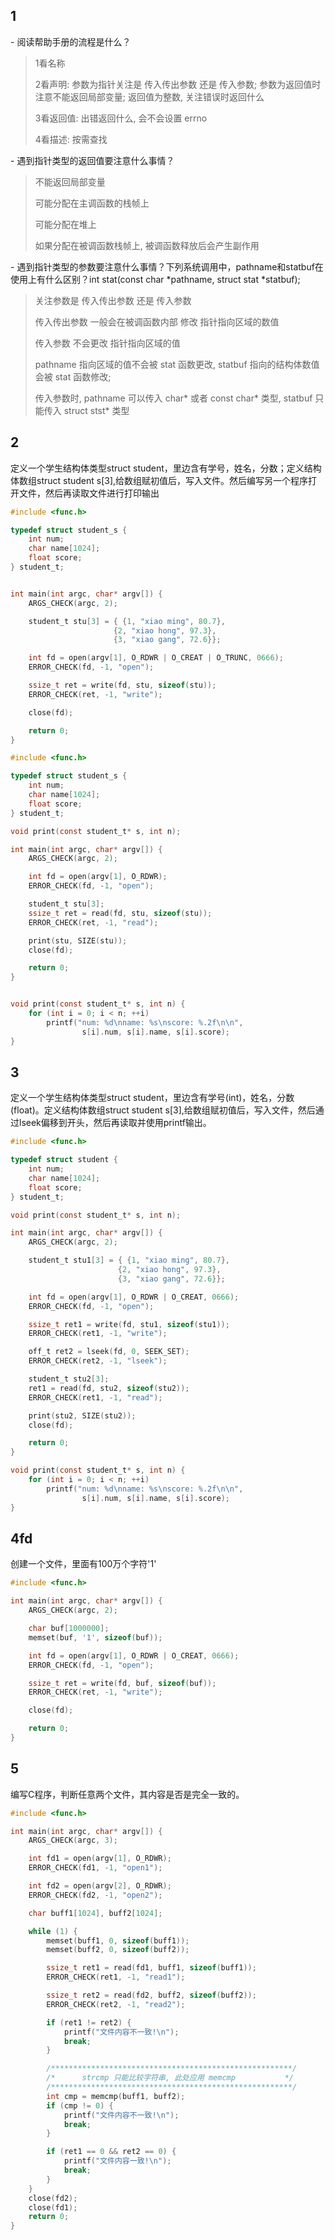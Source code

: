 ## 1

\- 阅读帮助手册的流程是什么？

> 1看名称
>
> 2看声明: 参数为指针关注是 传入传出参数 还是 传入参数; 参数为返回值时注意不能返回局部变量; 返回值为整数, 关注错误时返回什么
>
> 3看返回值: 出错返回什么, 会不会设置 errno
>
> 4看描述: 按需查找

\- 遇到指针类型的返回值要注意什么事情？

> 不能返回局部变量
>
> 可能分配在主调函数的栈帧上
>
> 可能分配在堆上
>
> 如果分配在被调函数栈帧上, 被调函数释放后会产生副作用



\- 遇到指针类型的参数要注意什么事情？下列系统调用中，pathname和statbuf在使用上有什么区别？int stat(const char *pathname, struct stat *statbuf);

> 关注参数是 传入传出参数 还是 传入参数
>
> 传入传出参数 一般会在被调函数内部 修改 指针指向区域的数值
>
> 传入参数 不会更改 指针指向区域的值
>
> 
>
> pathname 指向区域的值不会被 stat 函数更改, statbuf 指向的结构体数值会被 stat 函数修改; 
>
> 传入参数时, pathname 可以传入 char* 或者 const char\* 类型, statbuf 只能传入 struct stst* 类型
>
> 





## 2

定义一个学生结构体类型struct student，里边含有学号，姓名，分数；定义结构体数组struct student s[3],给数组赋初值后，写入文件。然后编写另一个程序打开文件，然后再读取文件进行打印输出

```c
#include <func.h>

typedef struct student_s {
    int num;
    char name[1024];
    float score;
} student_t;


int main(int argc, char* argv[]) {
    ARGS_CHECK(argc, 2);

    student_t stu[3] = { {1, "xiao ming", 80.7},
                       {2, "xiao hong", 97.3},
                       {3, "xiao gang", 72.6}};

    int fd = open(argv[1], O_RDWR | O_CREAT | O_TRUNC, 0666);
    ERROR_CHECK(fd, -1, "open");

    ssize_t ret = write(fd, stu, sizeof(stu));
    ERROR_CHECK(ret, -1, "write");

    close(fd);

    return 0;
}

```

```c
#include <func.h>

typedef struct student_s {
    int num;
    char name[1024];
    float score;
} student_t;

void print(const student_t* s, int n);

int main(int argc, char* argv[]) {
    ARGS_CHECK(argc, 2);

    int fd = open(argv[1], O_RDWR);
    ERROR_CHECK(fd, -1, "open");

    student_t stu[3];
    ssize_t ret = read(fd, stu, sizeof(stu));
    ERROR_CHECK(ret, -1, "read");

    print(stu, SIZE(stu));
    close(fd);

    return 0;
}


void print(const student_t* s, int n) {
    for (int i = 0; i < n; ++i)
        printf("num: %d\nname: %s\nscore: %.2f\n\n",
                s[i].num, s[i].name, s[i].score);
}
```





## 3

定义一个学生结构体类型struct student，里边含有学号(int)，姓名，分数(float)。定义结构体数组struct student s[3],给数组赋初值后，写入文件，然后通过lseek偏移到开头，然后再读取并使用printf输出。

```c
#include <func.h>

typedef struct student {
    int num;
    char name[1024];
    float score;
} student_t;

void print(const student_t* s, int n);

int main(int argc, char* argv[]) {
    ARGS_CHECK(argc, 2);

    student_t stu1[3] = { {1, "xiao ming", 80.7},
                        {2, "xiao hong", 97.3},
                        {3, "xiao gang", 72.6}};

    int fd = open(argv[1], O_RDWR | O_CREAT, 0666);
    ERROR_CHECK(fd, -1, "open");

    ssize_t ret1 = write(fd, stu1, sizeof(stu1));
    ERROR_CHECK(ret1, -1, "write");

    off_t ret2 = lseek(fd, 0, SEEK_SET);
    ERROR_CHECK(ret2, -1, "lseek");

    student_t stu2[3];
    ret1 = read(fd, stu2, sizeof(stu2));
    ERROR_CHECK(ret1, -1, "read");

    print(stu2, SIZE(stu2));
    close(fd);

    return 0;
}

void print(const student_t* s, int n) {
    for (int i = 0; i < n; ++i)
        printf("num: %d\nname: %s\nscore: %.2f\n\n",
                s[i].num, s[i].name, s[i].score);
}
```





## 4fd

创建一个文件，里面有100万个字符'1'

```c
#include <func.h>

int main(int argc, char* argv[]) {
    ARGS_CHECK(argc, 2);

    char buf[1000000];
    memset(buf, '1', sizeof(buf));

    int fd = open(argv[1], O_RDWR | O_CREAT, 0666);
    ERROR_CHECK(fd, -1, "open");

    ssize_t ret = write(fd, buf, sizeof(buf));
    ERROR_CHECK(ret, -1, "write");

    close(fd);

    return 0;
}
```





## 5

编写C程序，判断任意两个文件，其内容是否是完全一致的。

```c
#include <func.h>

int main(int argc, char* argv[]) {
    ARGS_CHECK(argc, 3);

    int fd1 = open(argv[1], O_RDWR);
    ERROR_CHECK(fd1, -1, "open1");

    int fd2 = open(argv[2], O_RDWR);
    ERROR_CHECK(fd2, -1, "open2");

    char buff1[1024], buff2[1024];

    while (1) {
        memset(buff1, 0, sizeof(buff1));
        memset(buff2, 0, sizeof(buff2));

        ssize_t ret1 = read(fd1, buff1, sizeof(buff1));
        ERROR_CHECK(ret1, -1, "read1");

        ssize_t ret2 = read(fd2, buff2, sizeof(buff2));
        ERROR_CHECK(ret2, -1, "read2");

        if (ret1 != ret2) {
            printf("文件内容不一致!\n");
            break;
        }

        /******************************************************/
        /*      strcmp 只能比较字符串, 此处应用 memcmp           */
        /******************************************************/
        int cmp = memcmp(buff1, buff2);
        if (cmp != 0) {
            printf("文件内容不一致!\n");
            break;
        }

        if (ret1 == 0 && ret2 == 0) {
            printf("文件内容一致!\n");
            break;
        }
    }
    close(fd2);
    close(fd1);
    return 0;
}

```



